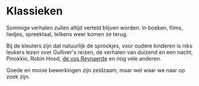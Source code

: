 # Klassieken

Sommige verhalen zullen altijd verteld blijven worden. In boeken, films, liedjes, spreektaal, telkens weer komen ze terug.

Bij de kleuters zijn dat natuurlijk de sprookjes, voor oudere kinderen is niks leukers lezen over Gulliver's reizen, de verhalen van duizend en een nacht, Pinokkio, Robin Hood, [de vos Reynaerde](https://nl.wikipedia.org/wiki/Van_den_vos_Reynaerde) en nog vele anderen.

Goede en mooie bewerkingen zijn zeldzaam, maar wel waar we naar op zoek zijn.